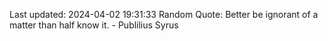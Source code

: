 Last updated: 2024-04-02 19:31:33
Random Quote: Better be ignorant of a matter than half know it. - Publilius Syrus